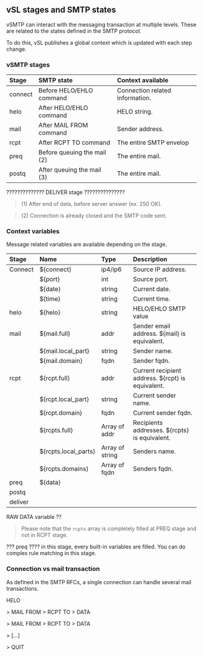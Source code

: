 ## vSL stages and SMTP states

vSMTP can interact with the messaging transaction at multiple levels. These are related to the states defined in the SMTP protocol.

To do this, vSL publishes a global context which is updated with each step change.

### vSMTP stages

| Stage | SMTP state | Context available
| :--- | :--- | :---
| connect | Before HELO/EHLO command | Connection related information.
| helo | After HELO/EHLO command | HELO string.
| mail | After MAIL FROM command | Sender address.
| rcpt | After RCPT TO command | The entire SMTP envelop
| preq | Before queuing the mail (2) | The entire mail.
| postq | After queuing the mail (3) | The entire mail.

?????????????? DELIVER stage ???????????????

> (1) After end of data, before server answer (ex. 250 OK).

> (2) Connection is already closed and the SMTP code sent.

### Context variables

Message related variables are available depending on the stage.

| Stage | Name | Type | Description
| :--- | :--- | :--- | :--- 
| Connect | ${connect} | ip4/ip6 | Source IP address.
| | ${port} | int | Source port.
| | ${date} | string | Current date.
| | ${time} | string | Current time.
| helo | ${helo} | string | HELO/EHLO SMTP value |
| mail | ${mail.full}| addr | Sender email address. ${mail} is equivalent.
| | ${mail.local_part} | string | Sender name.
| | ${mail.domain} | fqdn | Sender fqdn.
| rcpt | ${rcpt.full} | addr | Current recipient address. ${rcpt} is equivalent.
| | ${rcpt.local_part} | string | Current sender name.
| | ${rcpt.domain} | fqdn | Current sender fqdn.
| | ${rcpts.full} | Array of addr| Recipients addresses. ${rcpts} is equivalent.
| | ${rcpts.local_parts} | Array of string | Senders name.
| | ${rcpts.domains} | Array of fqdn | Senders fqdn.
| preq |  ${data} |
| postq |
| deliver |

RAW DATA variable ??

>Please note that the `rcpts` array is completely filled at PREQ stage and not in RCPT stage.

??? preq ???? in this stage, every built-in variables are filled. You can do complex rule matching in this stage.

### Connection vs mail transaction

As defined in the SMTP RFCs, a single connection can handle several mail transactions.

HELO 

\> MAIL FROM > RCPT TO > DATA

\> MAIL FROM > RCPT TO > DATA 

\> [...]

\> QUIT
